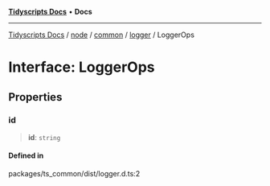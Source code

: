 [**Tidyscripts Docs**](../../../../../../../README.md) • **Docs**

***

[Tidyscripts Docs](../../../../../../../globals.md) / [node](../../../../../README.md) / [common](../../../README.md) / [logger](../README.md) / LoggerOps

# Interface: LoggerOps

## Properties

### id

> **id**: `string`

#### Defined in

packages/ts\_common/dist/logger.d.ts:2
